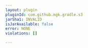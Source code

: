 ```yaml
---
layout: plugin
pluginId: com.github.mgk.gradle.s3
jarSha1: INVALID
isJarAvailable: false
error: NONE
violations: []

---
```


